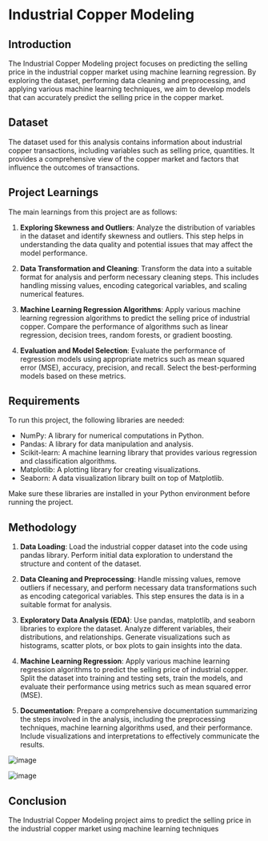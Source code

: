 # Industrial Copper Modeling


## Introduction
The Industrial Copper Modeling project focuses on predicting the selling price  in the industrial copper market using machine learning regression. By exploring the dataset, performing data cleaning and preprocessing, and applying various machine learning techniques, we aim to develop models that can accurately predict the selling price in the copper market.

## Dataset
The dataset used for this analysis contains information about industrial copper transactions, including variables such as selling price, quantities. It provides a comprehensive view of the copper market and factors that influence the outcomes of transactions.

## Project Learnings
The main learnings from this project are as follows:

1. **Exploring Skewness and Outliers**: Analyze the distribution of variables in the dataset and identify skewness and outliers. This step helps in understanding the data quality and potential issues that may affect the model performance.

2. **Data Transformation and Cleaning**: Transform the data into a suitable format for analysis and perform necessary cleaning steps. This includes handling missing values, encoding categorical variables, and scaling numerical features.

3. **Machine Learning Regression Algorithms**: Apply various machine learning regression algorithms to predict the selling price of industrial copper. Compare the performance of algorithms such as linear regression, decision trees, random forests, or gradient boosting.

4. **Evaluation and Model Selection**: Evaluate the performance of regression models using appropriate metrics such as mean squared error (MSE), accuracy, precision, and recall. Select the best-performing models based on these metrics.

## Requirements
To run this project, the following libraries are needed:

- NumPy: A library for numerical computations in Python.
- Pandas: A library for data manipulation and analysis.
- Scikit-learn: A machine learning library that provides various regression and classification algorithms.
- Matplotlib: A plotting library for creating visualizations.
- Seaborn: A data visualization library built on top of Matplotlib.

Make sure these libraries are installed in your Python environment before running the project.

## Methodology

1. **Data Loading**: Load the industrial copper dataset into the code using pandas library. Perform initial data exploration to understand the structure and content of the dataset.

2. **Data Cleaning and Preprocessing**: Handle missing values, remove outliers if necessary, and perform necessary data transformations such as encoding categorical variables. This step ensures the data is in a suitable format for analysis.

3. **Exploratory Data Analysis (EDA)**: Use pandas, matplotlib, and seaborn libraries to explore the dataset. Analyze different variables, their distributions, and relationships. Generate visualizations such as histograms, scatter plots, or box plots to gain insights into the data.

4. **Machine Learning Regression**: Apply various machine learning regression algorithms to predict the selling price of industrial copper. Split the dataset into training and testing sets, train the models, and evaluate their performance using metrics such as mean squared error (MSE).

5. **Documentation**: Prepare a comprehensive documentation summarizing the steps involved in the analysis, including the preprocessing techniques, machine learning algorithms used, and their performance. Include visualizations and interpretations to effectively communicate the results.


![image](https://github.com/Hariharan161297/Copper_modelling/assets/146412784/4dc05876-33d3-4589-8387-eeef9890461c)

![image](https://github.com/Hariharan161297/Copper_modelling/assets/146412784/73a705e7-ca66-4829-854e-6cda5178f4eb)



## Conclusion
The Industrial Copper Modeling project aims to predict the selling price in the industrial copper market using machine learning techniques

